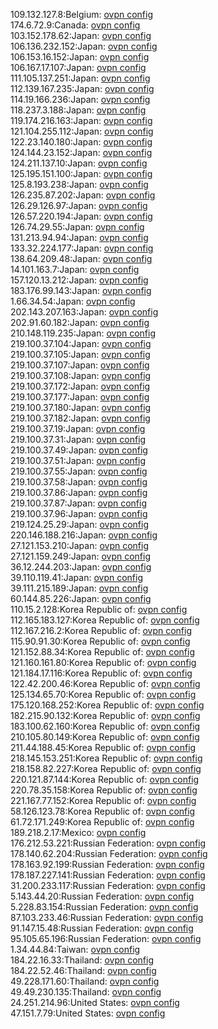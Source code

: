 109.132.127.8:Belgium: [ovpn config](vpn/109_132_127_8.ovpn)  
174.6.72.9:Canada: [ovpn config](vpn/174_6_72_9.ovpn)  
103.152.178.62:Japan: [ovpn config](vpn/103_152_178_62.ovpn)  
106.136.232.152:Japan: [ovpn config](vpn/106_136_232_152.ovpn)  
106.153.16.152:Japan: [ovpn config](vpn/106_153_16_152.ovpn)  
106.167.17.107:Japan: [ovpn config](vpn/106_167_17_107.ovpn)  
111.105.137.251:Japan: [ovpn config](vpn/111_105_137_251.ovpn)  
112.139.167.235:Japan: [ovpn config](vpn/112_139_167_235.ovpn)  
114.19.166.236:Japan: [ovpn config](vpn/114_19_166_236.ovpn)  
118.237.3.188:Japan: [ovpn config](vpn/118_237_3_188.ovpn)  
119.174.216.163:Japan: [ovpn config](vpn/119_174_216_163.ovpn)  
121.104.255.112:Japan: [ovpn config](vpn/121_104_255_112.ovpn)  
122.23.140.180:Japan: [ovpn config](vpn/122_23_140_180.ovpn)  
124.144.23.152:Japan: [ovpn config](vpn/124_144_23_152.ovpn)  
124.211.137.10:Japan: [ovpn config](vpn/124_211_137_10.ovpn)  
125.195.151.100:Japan: [ovpn config](vpn/125_195_151_100.ovpn)  
125.8.193.238:Japan: [ovpn config](vpn/125_8_193_238.ovpn)  
126.235.87.202:Japan: [ovpn config](vpn/126_235_87_202.ovpn)  
126.29.126.97:Japan: [ovpn config](vpn/126_29_126_97.ovpn)  
126.57.220.194:Japan: [ovpn config](vpn/126_57_220_194.ovpn)  
126.74.29.55:Japan: [ovpn config](vpn/126_74_29_55.ovpn)  
131.213.94.94:Japan: [ovpn config](vpn/131_213_94_94.ovpn)  
133.32.224.177:Japan: [ovpn config](vpn/133_32_224_177.ovpn)  
138.64.209.48:Japan: [ovpn config](vpn/138_64_209_48.ovpn)  
14.101.163.7:Japan: [ovpn config](vpn/14_101_163_7.ovpn)  
157.120.13.212:Japan: [ovpn config](vpn/157_120_13_212.ovpn)  
183.176.99.143:Japan: [ovpn config](vpn/183_176_99_143.ovpn)  
1.66.34.54:Japan: [ovpn config](vpn/1_66_34_54.ovpn)  
202.143.207.163:Japan: [ovpn config](vpn/202_143_207_163.ovpn)  
202.91.60.182:Japan: [ovpn config](vpn/202_91_60_182.ovpn)  
210.148.119.235:Japan: [ovpn config](vpn/210_148_119_235.ovpn)  
219.100.37.104:Japan: [ovpn config](vpn/219_100_37_104.ovpn)  
219.100.37.105:Japan: [ovpn config](vpn/219_100_37_105.ovpn)  
219.100.37.107:Japan: [ovpn config](vpn/219_100_37_107.ovpn)  
219.100.37.108:Japan: [ovpn config](vpn/219_100_37_108.ovpn)  
219.100.37.172:Japan: [ovpn config](vpn/219_100_37_172.ovpn)  
219.100.37.177:Japan: [ovpn config](vpn/219_100_37_177.ovpn)  
219.100.37.180:Japan: [ovpn config](vpn/219_100_37_180.ovpn)  
219.100.37.182:Japan: [ovpn config](vpn/219_100_37_182.ovpn)  
219.100.37.19:Japan: [ovpn config](vpn/219_100_37_19.ovpn)  
219.100.37.31:Japan: [ovpn config](vpn/219_100_37_31.ovpn)  
219.100.37.49:Japan: [ovpn config](vpn/219_100_37_49.ovpn)  
219.100.37.51:Japan: [ovpn config](vpn/219_100_37_51.ovpn)  
219.100.37.55:Japan: [ovpn config](vpn/219_100_37_55.ovpn)  
219.100.37.58:Japan: [ovpn config](vpn/219_100_37_58.ovpn)  
219.100.37.86:Japan: [ovpn config](vpn/219_100_37_86.ovpn)  
219.100.37.87:Japan: [ovpn config](vpn/219_100_37_87.ovpn)  
219.100.37.96:Japan: [ovpn config](vpn/219_100_37_96.ovpn)  
219.124.25.29:Japan: [ovpn config](vpn/219_124_25_29.ovpn)  
220.146.188.216:Japan: [ovpn config](vpn/220_146_188_216.ovpn)  
27.121.153.210:Japan: [ovpn config](vpn/27_121_153_210.ovpn)  
27.121.159.249:Japan: [ovpn config](vpn/27_121_159_249.ovpn)  
36.12.244.203:Japan: [ovpn config](vpn/36_12_244_203.ovpn)  
39.110.119.41:Japan: [ovpn config](vpn/39_110_119_41.ovpn)  
39.111.215.189:Japan: [ovpn config](vpn/39_111_215_189.ovpn)  
60.144.85.226:Japan: [ovpn config](vpn/60_144_85_226.ovpn)  
110.15.2.128:Korea Republic of: [ovpn config](vpn/110_15_2_128.ovpn)  
112.165.183.127:Korea Republic of: [ovpn config](vpn/112_165_183_127.ovpn)  
112.167.216.2:Korea Republic of: [ovpn config](vpn/112_167_216_2.ovpn)  
115.90.91.30:Korea Republic of: [ovpn config](vpn/115_90_91_30.ovpn)  
121.152.88.34:Korea Republic of: [ovpn config](vpn/121_152_88_34.ovpn)  
121.160.161.80:Korea Republic of: [ovpn config](vpn/121_160_161_80.ovpn)  
121.184.17.116:Korea Republic of: [ovpn config](vpn/121_184_17_116.ovpn)  
122.42.200.46:Korea Republic of: [ovpn config](vpn/122_42_200_46.ovpn)  
125.134.65.70:Korea Republic of: [ovpn config](vpn/125_134_65_70.ovpn)  
175.120.168.252:Korea Republic of: [ovpn config](vpn/175_120_168_252.ovpn)  
182.215.90.132:Korea Republic of: [ovpn config](vpn/182_215_90_132.ovpn)  
183.100.62.160:Korea Republic of: [ovpn config](vpn/183_100_62_160.ovpn)  
210.105.80.149:Korea Republic of: [ovpn config](vpn/210_105_80_149.ovpn)  
211.44.188.45:Korea Republic of: [ovpn config](vpn/211_44_188_45.ovpn)  
218.145.153.251:Korea Republic of: [ovpn config](vpn/218_145_153_251.ovpn)  
218.158.82.227:Korea Republic of: [ovpn config](vpn/218_158_82_227.ovpn)  
220.121.87.144:Korea Republic of: [ovpn config](vpn/220_121_87_144.ovpn)  
220.78.35.158:Korea Republic of: [ovpn config](vpn/220_78_35_158.ovpn)  
221.167.77.152:Korea Republic of: [ovpn config](vpn/221_167_77_152.ovpn)  
58.126.123.78:Korea Republic of: [ovpn config](vpn/58_126_123_78.ovpn)  
61.72.171.249:Korea Republic of: [ovpn config](vpn/61_72_171_249.ovpn)  
189.218.2.17:Mexico: [ovpn config](vpn/189_218_2_17.ovpn)  
176.212.53.221:Russian Federation: [ovpn config](vpn/176_212_53_221.ovpn)  
178.140.62.204:Russian Federation: [ovpn config](vpn/178_140_62_204.ovpn)  
178.163.92.199:Russian Federation: [ovpn config](vpn/178_163_92_199.ovpn)  
178.187.227.141:Russian Federation: [ovpn config](vpn/178_187_227_141.ovpn)  
31.200.233.117:Russian Federation: [ovpn config](vpn/31_200_233_117.ovpn)  
5.143.44.20:Russian Federation: [ovpn config](vpn/5_143_44_20.ovpn)  
5.228.83.154:Russian Federation: [ovpn config](vpn/5_228_83_154.ovpn)  
87.103.233.46:Russian Federation: [ovpn config](vpn/87_103_233_46.ovpn)  
91.147.15.48:Russian Federation: [ovpn config](vpn/91_147_15_48.ovpn)  
95.105.65.196:Russian Federation: [ovpn config](vpn/95_105_65_196.ovpn)  
1.34.44.84:Taiwan: [ovpn config](vpn/1_34_44_84.ovpn)  
184.22.16.33:Thailand: [ovpn config](vpn/184_22_16_33.ovpn)  
184.22.52.46:Thailand: [ovpn config](vpn/184_22_52_46.ovpn)  
49.228.171.60:Thailand: [ovpn config](vpn/49_228_171_60.ovpn)  
49.49.230.135:Thailand: [ovpn config](vpn/49_49_230_135.ovpn)  
24.251.214.96:United States: [ovpn config](vpn/24_251_214_96.ovpn)  
47.151.7.79:United States: [ovpn config](vpn/47_151_7_79.ovpn)  

